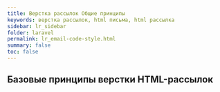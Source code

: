 ```yaml
---
title: Верстка рассылок Общие принципы
keywords: верстка рассылок, html письма, html рассылка
sidebar: lr_sidebar
folder: laravel
permalink: lr_email-code-style.html
summary: false
toc: false
---
```


## Базовые принципы верстки HTML-рассылок
